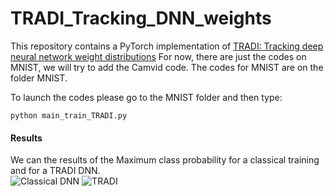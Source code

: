 # TRADI_Tracking_DNN_weights

This repository contains a PyTorch implementation of [TRADI: Tracking deep neural network weight distributions](https://arxiv.org/abs/1912.11316)
For now, there are just the codes on MNIST, we will try to add the Camvid code.
The codes for MNIST are on the folder MNIST. 

To launch the codes please go to the MNIST folder and then type:
 
    
    python main_train_TRADI.py 
    


#### Results 
We can the results of the Maximum class probability for a classical training and for a TRADI DNN.  
![Classical DNN](./Histogram_MNIST.png)
![TRADI](./Histogram_NOT_MNIST_tradi.png)
